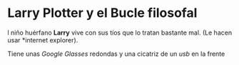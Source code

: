 # Larry Plotter y el Bucle filosofal

l niño huérfano **Larry** vive con sus tíos que lo tratan bastante mal. (Le hacen usar *internet explorer).

Tiene unas *Google Glasses* redondas y una cicatriz de un *usb* en la frente